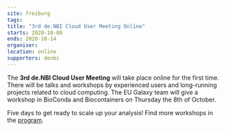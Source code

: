 ```yaml
---
site: freiburg
tags:
title: "3rd de.NBI Cloud User Meeting Online"
starts: 2020-10-08
ends: 2020-10-14
organiser:
location: online
supporters: denbi
---
```


The __3rd de.NBI Cloud User Meeting__ will take place online for the first time. There will be talks and workshops by experienced users and long-running projects related to cloud computing. The EU Galaxy team will give a workshop in BioConda and Biocontainers on Thursday the 8th of October.

Five days to get ready to scale up your analysis! Find more workshops in the [program](https://cloud.denbi.de/3rd-de-nbi-cloud-user-meeting/).

